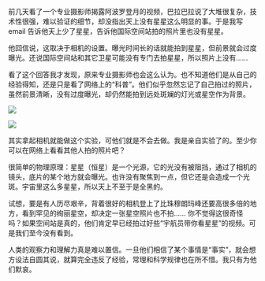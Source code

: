前几天看了一个专业摄影师揭露阿波罗登月的视频，巴拉巴拉说了大堆很复杂，技术性很强，难以验证的细节，却没指出天上没有星星这么明显的事。于是我写 email 告诉他天上少了星星，告诉他国际空间站拍的照片里也没有星星。

他回信说，这取决于相机的设置。曝光时间长的话就能拍到星星，但前景就会过度曝光。还说国际空间站和其它卫星可能没有专门去拍星星，所以照片上没有……

看了这个回答我才发现，原来专业摄影师也会这么认为。也不知道他们是从自己的经验得知，还是只是看了网络上的“科普”。他们似乎忽然忘记了自己拍过的照片，虽然前景清晰，没有过度曝光，却仍然能拍到远处斑斓的灯光或星空作为背景。


![](https://substackcdn.com/image/fetch/w_1456,c_limit,f_auto,q_auto:good,fl_progressive:steep/https%3A%2F%2Fbucketeer-e05bbc84-baa3-437e-9518-adb32be77984.s3.amazonaws.com%2Fpublic%2Fimages%2F7c6d4396-c8f7-46fe-9af4-e4ed246760d3_1600x1000.jpeg)



![](https://substackcdn.com/image/fetch/w_1456,c_limit,f_auto,q_auto:good,fl_progressive:steep/https%3A%2F%2Fbucketeer-e05bbc84-baa3-437e-9518-adb32be77984.s3.amazonaws.com%2Fpublic%2Fimages%2F2ae0360d-ef07-4282-a2e1-8aeeaf5a9517_1200x797.jpeg)


其实拿起相机就能做这个实验，可他们就是不会去做。我是亲自实验了的。至少你可以在网络上看看其他人拍的照片吧？

很简单的物理原理：星星（恒星）是一个光源，它的光没有被阻挡，通过了相机的镜头，底片的某个地方就会曝光。也许没有聚焦到一点，但它还是会造成一个光斑。宇宙里这么多星星，所以天上不至于是全黑的。

试想，要是有人历尽艰辛，背着很好的相机登上了比珠穆朗玛峰还要高很多倍的地方，看到罕见的绚丽星空，却决定一张星空照片也不拍…… 你不觉得这很奇怪吗？如果空间站是真的，他们肯定早已经拍过好些“宇航员带你看星星”的视频。可是我们至今没有看到。

人类的观察力和理解力真是难以置信。一旦他们相信了某个事情是“事实”，就会想方设法自圆其说，就算完全违反了经验，常理和科学规律也在所不惜。我只有为他们默哀。
